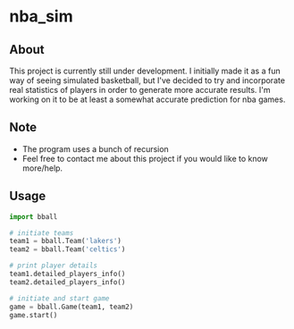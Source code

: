 # nba_sim
 
## About
This project is currently still under development. I initially made it as a fun way of seeing simulated basketball, but I've decided to try and incorporate real statistics of players in order to generate more accurate results. I'm working on it to be at least a somewhat accurate prediction for nba games.

## Note
- The program uses a bunch of recursion
- Feel free to contact me about this project if you would like to know more/help.

## Usage
```python
import bball

# initiate teams
team1 = bball.Team('lakers')
team2 = bball.Team('celtics')

# print player details
team1.detailed_players_info()
team2.detailed_players_info()

# initiate and start game
game = bball.Game(team1, team2)
game.start()
```
